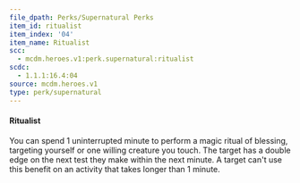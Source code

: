 ```yaml
---
file_dpath: Perks/Supernatural Perks
item_id: ritualist
item_index: '04'
item_name: Ritualist
scc:
  - mcdm.heroes.v1:perk.supernatural:ritualist
scdc:
  - 1.1.1:16.4:04
source: mcdm.heroes.v1
type: perk/supernatural
---
```


#### Ritualist

You can spend 1 uninterrupted minute to perform a magic ritual of blessing, targeting yourself or one willing creature you touch. The target has a double edge on the next test they make within the next minute. A target can't use this benefit on an activity that takes longer than 1 minute.
